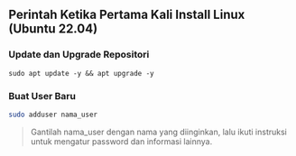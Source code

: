## Perintah Ketika Pertama Kali Install Linux (Ubuntu 22.04) 
### Update dan Upgrade Repositori
```
sudo apt update -y && apt upgrade -y
```
### Buat User Baru
```bash
sudo adduser nama_user
```
> Gantilah nama_user dengan nama yang diinginkan, lalu ikuti instruksi untuk mengatur password dan informasi lainnya.


